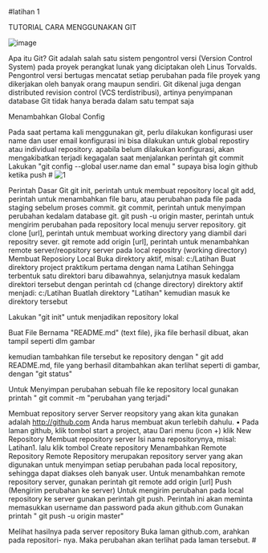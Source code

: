 #latihan 1

TUTORIAL CARA MENGGUNAKAN GIT

![image](https://user-images.githubusercontent.com/45659243/51669387-f6877880-1ff6-11e9-8168-e491992353b3.png)

Apa itu Git?
Git adalah salah satu sistem pengontrol versi (Version Control System) pada proyek perangkat lunak yang diciptakan oleh Linus Torvalds.
Pengontrol versi bertugas mencatat setiap perubahan pada file proyek yang dikerjakan oleh banyak orang maupun sendiri.
Git dikenal juga dengan distributed revision control (VCS terdistribusi), artinya penyimpanan database Git tidak hanya berada dalam satu tempat saja

Menambahkan Global Config

Pada saat pertama kali menggunakan git, perlu dilakukan konfigurasi user name dan user email
konfigurasi ini bisa dilakukan untuk global repostiry atau individual repository.
apabila belum dilakukan konfigurasi, akan mengakibatkan terjadi kegagalan saat menjalankan perintah git commit
Lakukan "git config --global user.name dan emal " supaya bisa login github ketika push #
![1](https://user-images.githubusercontent.com/45659243/51810143-b830d880-22d8-11e9-8f5c-cdb5258443ad.png)

Perintah Dasar Git
git init, perintah untuk membuat repository local
git add, perintah untuk menambahkan file baru, atau perubahan pada file pada staging sebelum proses commit.
git commit, perintah untuk menyimpan perubahan kedalam database git.
git push -u origin master, perintah untuk mengirim perubahan pada repository local menuju server repository.
git clone [url], perintah untuk membuat working directory yang diambil dari repositry sever.
git remote add origin [url], perintah untuk menambahkan remote server/reopsitory server pada local repositry (working directory)
Membuat Reposiory Local
Buka direktory aktif, misal: c:/Latihan
Buat direktory project praktikum pertama dengan nama Latihan
Sehingga terbentuk satu direktori baru dibawahnya, selanjutnya masuk kedalam direktori tersebut dengan perintah cd (change directory)
direktory aktif menjadi: c:/Latihan
Buatlah direktory "Latihan" kemudian masuk ke direktory tersebut

Lakukan "git init" untuk menjadikan repository lokal

Buat File Bernama "README.md" (text file), jika file berhasil dibuat, akan tampil seperti dlm gambar

kemudian tambahkan file tersebut ke repository dengan " git add README.md, file yang berhasil ditambahkan akan terlihat seperti di gambar, dengan "git status"

Untuk Menyimpan perubahan sebuah file ke repository local gunakan printah " git commit -m "perubahan yang terjadi"

Membuat repository server
Server reopsitory yang akan kita gunakan adalah http://github.com
Anda harus membuat akun terlebih dahulu. • Pada laman github, klik tombol start a project, atau
Dari menu (icon +) klik New Repository
Membuat repository server
Isi nama repositorynya, misal: Latihan1.
lalu klik tombol Create repository
Menambahkan Remote Repository
Remote Repository merupakan repository server yang akan digunakan untuk menyimpan setiap perubahan pada local repository, sehingga dapat diakses oleh banyak user.
Untuk menambahkan remote repository server, gunakan perintah git remote add origin [url]
Push (Mengirim perubahan ke server)
Untuk mengirim perubahan pada local repository ke server gunakan perintah git push.
Perintah ini akan meminta memasukkan username dan password pada akun github.com
Gunakan printah " git push -u origin master"

Melihat hasilnya pada server repository
Buka laman github.com, arahkan pada repositori- nya.
Maka perubahan akan terlihat pada laman tersebut. #
